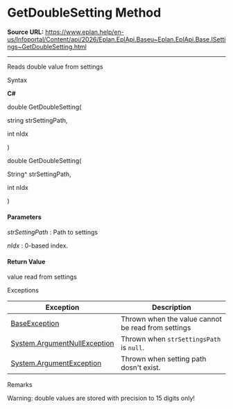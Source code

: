 # GetDoubleSetting Method

**Source URL:** https://www.eplan.help/en-us/Infoportal/Content/api/2026/Eplan.EplApi.Baseu~Eplan.EplApi.Base.ISettings~GetDoubleSetting.html

---

Reads double value from settings

Syntax

**C#**



double GetDoubleSetting( 

   string strSettingPath,

   int nIdx

)

double GetDoubleSetting( 

   String^ strSettingPath,

   int nIdx

)


#### Parameters

*strSettingPath*
:   Path to settings

*nIdx*
:   0-based index.

#### Return Value

value read from settings

Exceptions

| Exception | Description |
| --- | --- |
| [BaseException](Eplan.EplApi.Baseu~Eplan.EplApi.Base.BaseException.html) | Thrown when the value cannot be read from settings |
| [System.ArgumentNullException](#) | Thrown when `strSettingsPath` is `null`. |
| [System.ArgumentException](#) | Thrown when setting path dosn't exist. |

Remarks

Warning: double values are stored with precision to 15 digits only!
